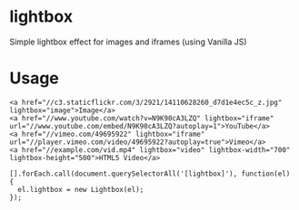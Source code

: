 # lightbox
Simple lightbox effect for images and iframes (using Vanilla JS)

# Usage
```
<a href="//c3.staticflickr.com/3/2921/14110628260_d7d1e4ec5c_z.jpg" lightbox="image">Image</a>
<a href="//www.youtube.com/watch?v=N9K90cA3LZQ" lightbox="iframe" url="//www.youtube.com/embed/N9K90cA3LZQ?autoplay=1">YouTube</a>
<a href="//vimeo.com/49695922" lightbox="iframe" url="//player.vimeo.com/video/49695922?autoplay=true">Vimeo</a>
<a href="//example.com/vid.mp4" lightbox="video" lightbox-width="700" lightbox-height="500">HTML5 Video</a>
```

```
[].forEach.call(document.querySelectorAll('[lightbox]'), function(el) {
  el.lightbox = new Lightbox(el);
});
```
